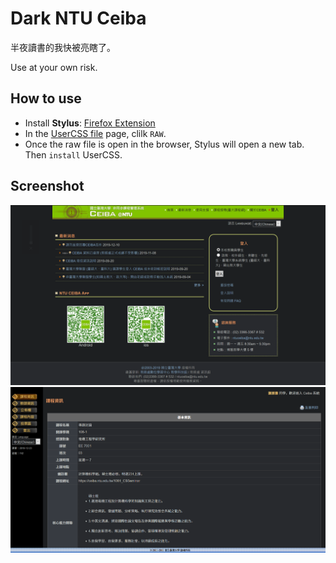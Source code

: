 # Dark NTU Ceiba

半夜讀書的我快被亮瞎了。

Use at your own risk.

## How to use

- Install **Stylus**: [Firefox Extension](https://addons.mozilla.org/zh-TW/firefox/addon/styl-us/)
- In the [UserCSS file](./DarkNTUCeiba.user.css) page, clilk `RAW`.
- Once the raw file is open in the browser, Stylus will open a new tab. Then `install` UserCSS.

## Screenshot

![](./Screenshot/Screenshot_00.png)
![](./Screenshot/Screenshot_01.png)
